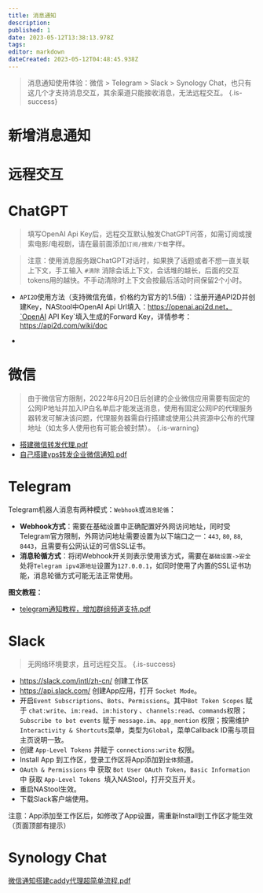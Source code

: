 ```yaml
---
title: 消息通知
description: 
published: 1
date: 2023-05-12T13:38:13.978Z
tags: 
editor: markdown
dateCreated: 2023-05-12T04:48:45.938Z
---
```


> 消息通知使用体验：微信 > Telegram > Slack > Synology Chat，也只有这几个才支持消息交互，其余渠道只能接收消息，无法远程交互。
{.is-success}

# 新增消息通知

# 远程交互

# ChatGPT

> 填写OpenAI Api Key后，远程交互默认触发ChatGPT问答，如需订阅或搜索电影/电视剧，请在最前面添加`订阅/搜索/下载`字样。

> 注意：使用消息服务跟ChatGPT对话时，如果换了话题或者不想一直关联上下文，手工输入 `#清除` 消除会话上下文，会话堆的越长，后面的交互tokens用的越快。不手动清除时上下文会按最后活动时间保留2个小时。

- `API2D`使用方法（支持微信充值，价格约为官方的1.5倍）：注册开通API2D并创建Key，NAStool中OpenAI Api Url填入：https://openai.api2d.net，`OpenAI API Key`填入生成的Forward Key，详情参考：https://api2d.com/wiki/doc

- 

# 微信

> 由于微信官方限制，2022年6月20日后创建的企业微信应用需要有固定的公网IP地址并加入IP白名单后才能发送消息，使用有固定公网IP的代理服务器转发可解决该问题，代理服务器需自行搭建或使用公共资源中公布的代理地址（如太多人使用也有可能会被封禁）。
{.is-warning}

- [搭建微信转发代理.pdf](/files/搭建微信转发代理_.pdf)
- [自己搭建vps转发企业微信通知.pdf](/files/自己搭建vps转发企业微信通知.pdf)

# Telegram

Telegram机器人消息有两种模式：`Webhook`或`消息轮循`：
- **Webhook方式**：需要在基础设置中正确配置好外网访问地址，同时受Telegram官方限制，外网访问地址需要设置为以下端口之一：`443`, `80`, `88`, `8443`，且需要有公网认证的可信SSL证书。
- **消息轮循方式**：将闭Webhook开关则表示使用该方式，需要在`基础设置->安全`处将`Telegram ipv4源地址`设置为`127.0.0.1`，如同时使用了内置的SSL证书功能，消息轮循方式可能无法正常使用。

**图文教程：**
- [telegram通知教程，增加群组频道支持.pdf](/files/telegram通知教程，增加群组频道支持.pdf)

# Slack

> 无网络环境要求，且可远程交互。
{.is-success}

- https://slack.com/intl/zh-cn/ 创建工作区
- https://api.slack.com/ 创建App应用，打开 `Socket Mode`。
- 开启`Event Subscriptions`、`Bots`、`Permissions`。其中`Bot Token Scopes` 赋于 `chat:write`、`im:read`、`im:history` 、`channels:read`、`commands`权限；`Subscribe to bot events` 赋于 `message.im`、`app_mention` 权限；按需维护`Interactivity & Shortcuts`菜单，类型为`Global`，菜单Callback ID需与项目主页说明一致。
- 创建 `App-Level Tokens` 并赋于 `connections:write` 权限。
- Install App 到工作区，登录工作区将App添加到`全体`频道。
- `OAuth & Permissions` 中 获取 `Bot User OAuth Token`，`Basic Information` 中 获取 `App-Level Tokens `填入NAStool，打开交互开关。
- 重启NAStool生效。
- 下载Slack客户端使用。

注意：App添加至工作区后，如修改了App设置，需重新Install到工作区才能生效（页面顶部有提示）


# Synology Chat
[微信通知搭建caddy代理超简单流程.pdf](/files/微信通知搭建caddy代理超简单流程.pdf)